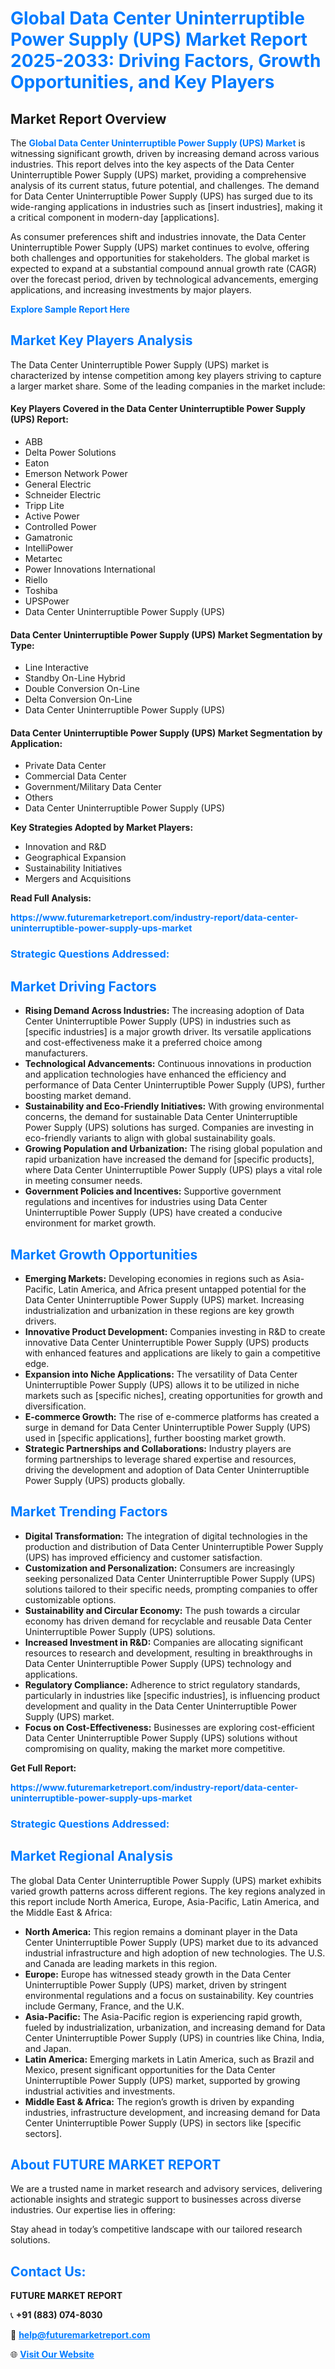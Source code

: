 <h1 style="color: #007BFF;">Global Data Center Uninterruptible Power Supply (UPS) Market Report 2025-2033: Driving Factors, Growth Opportunities, and Key Players</h1>

<section id="overview">
<h2>Market Report Overview</h2>
<p>The <a href="https://www.futuremarketreport.com/industry-report/data-center-uninterruptible-power-supply-ups-market" style="color: #007BFF; text-decoration: none;"><strong>Global Data Center Uninterruptible Power Supply (UPS) Market</strong></a> is witnessing significant growth, driven by increasing demand across various industries. This report delves into the key aspects of the Data Center Uninterruptible Power Supply (UPS) market, providing a comprehensive analysis of its current status, future potential, and challenges. The demand for Data Center Uninterruptible Power Supply (UPS) has surged due to its wide-ranging applications in industries such as [insert industries], making it a critical component in modern-day [applications].</p>
<p>As consumer preferences shift and industries innovate, the Data Center Uninterruptible Power Supply (UPS) market continues to evolve, offering both challenges and opportunities for stakeholders. The global market is expected to expand at a substantial compound annual growth rate (CAGR) over the forecast period, driven by technological advancements, emerging applications, and increasing investments by major players.</p>
</section>

<section id="overview">
<p><a href="https://www.futuremarketreport.com/request-sample/reportId=110333" style="color: #007BFF; text-decoration: none;"><strong>Explore Sample Report Here</strong></a></p>
</section>

<section id="key-players">
<h2 style="color: #007BFF;">Market Key Players Analysis</h2>
<p>The Data Center Uninterruptible Power Supply (UPS) market is characterized by intense competition among key players striving to capture a larger market share. Some of the leading companies in the market include:</p>
<h4>Key Players Covered in the Data Center Uninterruptible Power Supply (UPS) Report:</h4>
<ul><li>ABB</li><li>Delta Power Solutions</li><li>Eaton</li><li>Emerson Network Power</li><li>General Electric</li><li>Schneider Electric</li><li>Tripp Lite</li><li>Active Power</li><li>Controlled Power</li><li>Gamatronic</li><li>IntelliPower</li><li>Metartec</li><li>Power Innovations International</li><li>Riello</li><li>Toshiba</li><li>UPSPower</li><li>Data Center Uninterruptible Power Supply (UPS)</li></ul>
<h4>Data Center Uninterruptible Power Supply (UPS) Market Segmentation by Type:</h4>
<ul><li>Line Interactive</li><li>Standby On-Line Hybrid</li><li>Double Conversion On-Line</li><li>Delta Conversion On-Line</li><li>Data Center Uninterruptible Power Supply (UPS)</li></ul>

<h4>Data Center Uninterruptible Power Supply (UPS) Market Segmentation by Application:</h4>
<ul><li>Private Data Center</li><li>Commercial Data Center</li><li>Government/Military Data Center</li><li>Others</li><li>Data Center Uninterruptible Power Supply (UPS)</li></ul>
<p><strong>Key Strategies Adopted by Market Players:</strong></p>
<ul>
<li>Innovation and R&D</li>
<li>Geographical Expansion</li>
<li>Sustainability Initiatives</li>
<li>Mergers and Acquisitions</li>
</ul>
</section>

<section>
<p><strong>Read Full Analysis: </strong></p><a href="https://www.futuremarketreport.com/industry-report/data-center-uninterruptible-power-supply-ups-market" style="color: #007BFF; text-decoration: none;"><strong>https://www.futuremarketreport.com/industry-report/data-center-uninterruptible-power-supply-ups-market</strong></a>
<h3 style="color: #007BFF;">Strategic Questions Addressed:</h3>
</section>

<section id="driving-factors">
<h2 style="color: #007BFF;">Market Driving Factors</h2>
<ul>
<li><strong>Rising Demand Across Industries:</strong> The increasing adoption of Data Center Uninterruptible Power Supply (UPS) in industries such as [specific industries] is a major growth driver. Its versatile applications and cost-effectiveness make it a preferred choice among manufacturers.</li>
<li><strong>Technological Advancements:</strong> Continuous innovations in production and application technologies have enhanced the efficiency and performance of Data Center Uninterruptible Power Supply (UPS), further boosting market demand.</li>
<li><strong>Sustainability and Eco-Friendly Initiatives:</strong> With growing environmental concerns, the demand for sustainable Data Center Uninterruptible Power Supply (UPS) solutions has surged. Companies are investing in eco-friendly variants to align with global sustainability goals.</li>
<li><strong>Growing Population and Urbanization:</strong> The rising global population and rapid urbanization have increased the demand for [specific products], where Data Center Uninterruptible Power Supply (UPS) plays a vital role in meeting consumer needs.</li>
<li><strong>Government Policies and Incentives:</strong> Supportive government regulations and incentives for industries using Data Center Uninterruptible Power Supply (UPS) have created a conducive environment for market growth.</li>
</ul>
</section>

<section id="growth-opportunities">
<h2 style="color: #007BFF;">Market Growth Opportunities</h2>
<ul>
<li><strong>Emerging Markets:</strong> Developing economies in regions such as Asia-Pacific, Latin America, and Africa present untapped potential for the Data Center Uninterruptible Power Supply (UPS) market. Increasing industrialization and urbanization in these regions are key growth drivers.</li>
<li><strong>Innovative Product Development:</strong> Companies investing in R&D to create innovative Data Center Uninterruptible Power Supply (UPS) products with enhanced features and applications are likely to gain a competitive edge.</li>
<li><strong>Expansion into Niche Applications:</strong> The versatility of Data Center Uninterruptible Power Supply (UPS) allows it to be utilized in niche markets such as [specific niches], creating opportunities for growth and diversification.</li>
<li><strong>E-commerce Growth:</strong> The rise of e-commerce platforms has created a surge in demand for Data Center Uninterruptible Power Supply (UPS) used in [specific applications], further boosting market growth.</li>
<li><strong>Strategic Partnerships and Collaborations:</strong> Industry players are forming partnerships to leverage shared expertise and resources, driving the development and adoption of Data Center Uninterruptible Power Supply (UPS) products globally.</li>
</ul>
</section>

<section id="trending-factors">
<h2 style="color: #007BFF;">Market Trending Factors</h2>
<ul>
<li><strong>Digital Transformation:</strong> The integration of digital technologies in the production and distribution of Data Center Uninterruptible Power Supply (UPS) has improved efficiency and customer satisfaction.</li>
<li><strong>Customization and Personalization:</strong> Consumers are increasingly seeking personalized Data Center Uninterruptible Power Supply (UPS) solutions tailored to their specific needs, prompting companies to offer customizable options.</li>
<li><strong>Sustainability and Circular Economy:</strong> The push towards a circular economy has driven demand for recyclable and reusable Data Center Uninterruptible Power Supply (UPS) solutions.</li>
<li><strong>Increased Investment in R&D:</strong> Companies are allocating significant resources to research and development, resulting in breakthroughs in Data Center Uninterruptible Power Supply (UPS) technology and applications.</li>
<li><strong>Regulatory Compliance:</strong> Adherence to strict regulatory standards, particularly in industries like [specific industries], is influencing product development and quality in the Data Center Uninterruptible Power Supply (UPS) market.</li>
<li><strong>Focus on Cost-Effectiveness:</strong> Businesses are exploring cost-efficient Data Center Uninterruptible Power Supply (UPS) solutions without compromising on quality, making the market more competitive.</li>
</ul>
</section>

<section>
<p><strong>Get Full Report: </strong></p><a href="https://www.futuremarketreport.com/industry-report/data-center-uninterruptible-power-supply-ups-market" style="color: #007BFF; text-decoration: none;"><strong>https://www.futuremarketreport.com/industry-report/data-center-uninterruptible-power-supply-ups-market</strong></a>
<h3 style="color: #007BFF;">Strategic Questions Addressed:</h3>
</section>


<section id="regional-analysis">
<h2 style="color: #007BFF;">Market Regional Analysis</h2>
<p>The global Data Center Uninterruptible Power Supply (UPS) market exhibits varied growth patterns across different regions. The key regions analyzed in this report include North America, Europe, Asia-Pacific, Latin America, and the Middle East & Africa:</p>
<ul>
<li><strong>North America:</strong> This region remains a dominant player in the Data Center Uninterruptible Power Supply (UPS) market due to its advanced industrial infrastructure and high adoption of new technologies. The U.S. and Canada are leading markets in this region.</li>
<li><strong>Europe:</strong> Europe has witnessed steady growth in the Data Center Uninterruptible Power Supply (UPS) market, driven by stringent environmental regulations and a focus on sustainability. Key countries include Germany, France, and the U.K.</li>
<li><strong>Asia-Pacific:</strong> The Asia-Pacific region is experiencing rapid growth, fueled by industrialization, urbanization, and increasing demand for Data Center Uninterruptible Power Supply (UPS) in countries like China, India, and Japan.</li>
<li><strong>Latin America:</strong> Emerging markets in Latin America, such as Brazil and Mexico, present significant opportunities for the Data Center Uninterruptible Power Supply (UPS) market, supported by growing industrial activities and investments.</li>
<li><strong>Middle East & Africa:</strong> The region’s growth is driven by expanding industries, infrastructure development, and increasing demand for Data Center Uninterruptible Power Supply (UPS) in sectors like [specific sectors].</li>
</ul>
</section>

<footer>
<h2 style="color: #007BFF;">About FUTURE MARKET REPORT</h2>
<p>We are a trusted name in market research and advisory services, delivering actionable insights and strategic support to businesses across diverse industries. Our expertise lies in offering:</p>

<p>Stay ahead in today’s competitive landscape with our tailored research solutions.</p>

<h2 style="color: #007BFF;">Contact Us:</h2>
<p><strong>FUTURE MARKET REPORT</strong></p>
<p>📞 <strong>+91 (883) 074-8030</strong></p>
<p>📧 <strong><a href="mailto:help@futuremarketreport.com" style="color: #007BFF;">help@futuremarketreport.com</a></strong></p>
<p>🌐 <strong><a href="https://www.futuremarketreport.com/" style="color: #007BFF;">Visit Our Website</a></strong></p>
</footer>